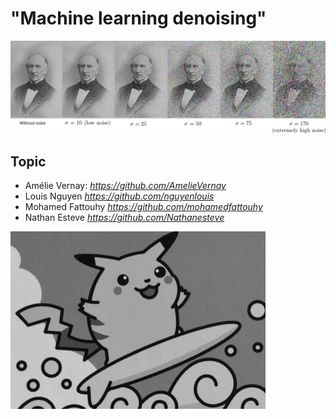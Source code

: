 
# **"Machine learning denoising"**

![image](/datasets/images/Augustin_Louis_Cauchy_illustration.png)

## Topic



+ Amélie Vernay: *<https://github.com/AmelieVernay>*
+ Louis Nguyen *<https://github.com/nguyenlouis>*
+ Mohamed Fattouhy *<https://github.com/mohamedfattouhy>*
+ Nathan Esteve *<https://github.com/Nathanesteve>*

![Pikachu.](/datasets/images/Gif_pikachu.gif)
